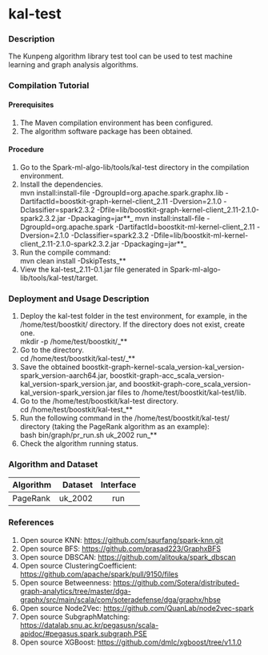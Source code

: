 # kal-test


### Description
The Kunpeng algorithm library test tool can be used to test machine learning and graph analysis algorithms.


### Compilation Tutorial

#### Prerequisites
1.  The Maven compilation environment has been configured.
2.  The algorithm software package has been obtained.
#### Procedure
1.  Go to the Spark-ml-algo-lib/tools/kal-test directory in the compilation environment.
2.  Install the dependencies.<br/>
    mvn install:install-file -DgroupId=org.apache.spark.graphx.lib -DartifactId=boostkit-graph-kernel-client_2.11 -Dversion=2.1.0 -Dclassifier=spark2.3.2 -Dfile=lib/boostkit-graph-kernel-client_2.11-2.1.0-spark2.3.2.jar -Dpackaging=jar**_
    mvn install:install-file -DgroupId=org.apache.spark -DartifactId=boostkit-ml-kernel-client_2.11 -Dversion=2.1.0 -Dclassifier=spark2.3.2 -Dfile=lib/boostkit-ml-kernel-client_2.11-2.1.0-spark2.3.2.jar -Dpackaging=jar**_
3.  Run the compile command:<br/>
    mvn clean install -DskipTests_**
4.  View the kal-test_2.11-0.1.jar file generated in Spark-ml-algo-lib/tools/kal-test/target.

### Deployment and Usage Description

1.  Deploy the kal-test folder in the test environment, for example, in the /home/test/boostkit/ directory. If the directory does not exist, create one.<br/>mkdir -p /home/test/boostkit/_**
2.  Go to the directory.<br/>
    cd /home/test/boostkit/kal-test/_**
3.  Save the obtained boostkit-graph-kernel-scala_version-kal_version-spark_version-aarch64.jar, boostkit-graph-acc_scala_version-kal_version-spark_version.jar, and boostkit-graph-core_scala_version-kal_version-spark_version.jar files to /home/test/boostkit/kal-test/lib.
4.  Go to the /home/test/boostkit/kal-test directory.<br/>
    cd /home/test/boostkit/kal-test_**
5.  Run the following command in the /home/test/boostkit/kal-test/ directory (taking the PageRank algorithm as an example):<br/>bash bin/graph/pr_run.sh uk_2002 run_**
6.  Check the algorithm running status.

### Algorithm and Dataset


| Algorithm | Dataset | Interface |
| :-----| ----: | :----: |
| PageRank | uk_2002 | run |


### References

1. Open source KNN: https://github.com/saurfang/spark-knn.git
2. Open source BFS: https://github.com/prasad223/GraphxBFS
3. Open source DBSCAN: https://github.com/alitouka/spark_dbscan
4. Open source ClusteringCoefficient: https://github.com/apache/spark/pull/9150/files
5. Open source Betweenness: https://github.com/Sotera/distributed-graph-analytics/tree/master/dga-graphx/src/main/scala/com/soteradefense/dga/graphx/hbse
6. Open source Node2Vec: https://github.com/QuanLab/node2vec-spark
7. Open source SubgraphMatching: https://datalab.snu.ac.kr/pegasusn/scala-apidoc/#pegasus.spark.subgraph.PSE
8. Open source XGBoost: https://github.com/dmlc/xgboost/tree/v1.1.0